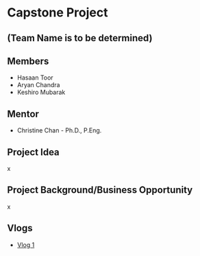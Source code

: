 # Capstone Project

## (Team Name is to be determined)

## Members
* Hasaan Toor
* Aryan Chandra
* Keshiro Mubarak

## Mentor
* Christine Chan - Ph.D., P.Eng.

## Project Idea
x

## Project Background/Business Opportunity
x

## Vlogs
* [Vlog 1]()
